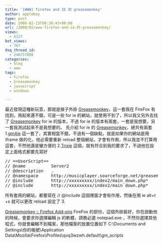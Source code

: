 ```yaml
---
title: '[WWW] firefox and IE 的 greasemonkey'
author: appleboy
type: post
date: 2008-02-23T08:30:43+00:00
url: /2008/02/www-firefox-and-ie-的-greasemonkey/
views:
  - 6127
bot_views:
  - 767
dsq_thread_id:
  - 246757808
categories:
  - blog
  - www
tags:
  - Firefox
  - Greasemonkey
  - javascript
  - windows

---
```

最近發現這種新玩意，那就是猴子外掛 [Greasemonkey][1]，這一套我在 FireFox 有找到，用起來還不錯，可是一些 for ie 的網站，就使用不到了，所以我又另外去找了 [Greasemonkey][1] for ie 的版本，不過 for ie 的版本有兩套，一套是我想要，另一套我測試起來不是我想要的。 先介紹 for ie 的 [Greasemonkey][1]，總共有兩套 1.[gm4ie][2] 這一套了，其實相當不錯，不過有一個缺點，就是如果你的網站是用 iframe 做的化，他必需要重新 reload 整個網站，才會有作用，所以我並不打算用這套，不然他還是蠻方便的 2.[Trixie][3] 這個，就有符合到我的要求了，不過他在設定上面格式都要先寫好 

<pre class="brush: jscript; title: ; notranslate" title="">// ==UserScript==
// @name          Server2
// @description	  .
// @namespace     http://musicplayer.sourceforge.net/greasemonkey
// @include       http://xxxxxxxxx/index2/main_down.php*
// @include       http://xxxxxxxxx/index2/main_down.php*
</pre> 所有套用的網站，都要寫在 // @include 這個裡面才會有作用，然後在用 ie alt+t +x 就可以更改 reload 設定了 3. 

[Greasemonkey :: Firefox Add-ons][4] FireFox 的部份，這個外掛裝好，你在啟動他的時候，會要求你選擇編輯 js 的軟體，請務必選 notepad.exe ，不然你選擇其他程式，你就會編輯不到檔案，那他檔案的放置位置如下 C:\Documents and Settings\你的帳號\Application Data\Mozilla\Firefox\Profiles\qvq3wzwh.default\gm_scripts

 [1]: http://zh.wikipedia.org/wiki/Greasemonkey
 [2]: http://www.gm4ie.com/
 [3]: http://www.bhelpuri.net/Trixie/
 [4]: https://addons.mozilla.org/en-US/firefox/addon/748
